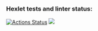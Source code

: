 ### Hexlet tests and linter status:

[![Actions Status](https://github.com/debibl/frontend-project-44/workflows/hexlet-check/badge.svg)](https://github.com/debibl/frontend-project-44/actions) <a href="https://codeclimate.com/github/debibl/frontend-project-44/maintainability"><img src="https://api.codeclimate.com/v1/badges/f2dfedceeff9b6cbe708/maintainability" /></a>
